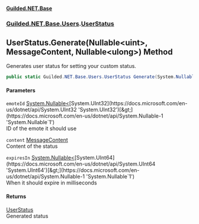 
#### [Guilded.NET.Base](index 'index')
### [Guilded.NET.Base.Users](index#Guilded_NET_Base_Users 'Guilded.NET.Base.Users').[UserStatus](UserStatus 'Guilded.NET.Base.Users.UserStatus')
## UserStatus.Generate(Nullable&lt;uint&gt;, MessageContent, Nullable&lt;ulong&gt;) Method
Generates user status for setting your custom status.  
```csharp
public static Guilded.NET.Base.Users.UserStatus Generate(System.Nullable<uint> emoteId=null, Guilded.NET.Base.Chat.MessageContent content=null, System.Nullable<ulong> expiresIn=0uL);
```

#### Parameters
<a name='Guilded_NET_Base_Users_UserStatus_Generate(System_Nullable_uint__Guilded_NET_Base_Chat_MessageContent_System_Nullable_ulong_)_emoteId'></a>
`emoteId` [System.Nullable&lt;](https://docs.microsoft.com/en-us/dotnet/api/System.Nullable-1 'System.Nullable`1')[System.UInt32](https://docs.microsoft.com/en-us/dotnet/api/System.UInt32 'System.UInt32')[&gt;](https://docs.microsoft.com/en-us/dotnet/api/System.Nullable-1 'System.Nullable`1')  
ID of the emote it should use
  
<a name='Guilded_NET_Base_Users_UserStatus_Generate(System_Nullable_uint__Guilded_NET_Base_Chat_MessageContent_System_Nullable_ulong_)_content'></a>
`content` [MessageContent](MessageContent 'Guilded.NET.Base.Chat.MessageContent')  
Content of the status
  
<a name='Guilded_NET_Base_Users_UserStatus_Generate(System_Nullable_uint__Guilded_NET_Base_Chat_MessageContent_System_Nullable_ulong_)_expiresIn'></a>
`expiresIn` [System.Nullable&lt;](https://docs.microsoft.com/en-us/dotnet/api/System.Nullable-1 'System.Nullable`1')[System.UInt64](https://docs.microsoft.com/en-us/dotnet/api/System.UInt64 'System.UInt64')[&gt;](https://docs.microsoft.com/en-us/dotnet/api/System.Nullable-1 'System.Nullable`1')  
When it should expire in milliseconds
  

#### Returns
[UserStatus](UserStatus 'Guilded.NET.Base.Users.UserStatus')  
Generated status
